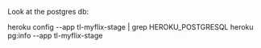 Look at the postgres db:

heroku config --app tl-myflix-stage | grep HEROKU_POSTGRESQL
heroku pg:info --app tl-myflix-stage
